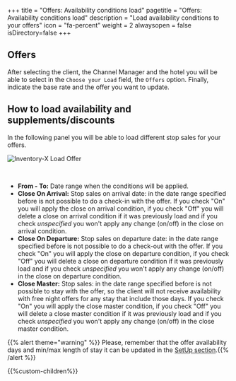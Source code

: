 +++
title = "Offers: Availability conditions load"
pagetitle = "Offers: Availability conditions load"
description = "Load availability conditions to your offers"
icon = "fa-percent"
weight = 2
alwaysopen = false
isDirectory=false
+++

## Offers

After selecting the client, the Channel Manager and the hotel you will be able to select in the `Choose your Load` field, the `Offers` option. Finally, indicate the base rate and the offer you want to update.

## How to load availability and supplements/discounts

In the following panel you will be able to load different stop sales for your offers. 

![Inventory-X Load Offer](./../../../../images/web/inventory_load_offer.png "Inventory-X Load Offer")

</br>

* **From - To:** Date range when the conditions will be applied.
* **Close On Arrival:** Stop sales on arrival date: in the date range specified before is not possible to do a check-in with the offer. If you check "On" you will apply the close on arrival condition, if you check "Off" you will delete a close on arrival condition if it was previously load and if you check *unspecified* you won't apply any change (on/off) in the close on arrival condition.
* **Close On Departure:** Stop sales on departure date: in the date range specified before is not possible to do a check-out with the offer. If you check "On" you will apply the close on departure condition, if you check "Off" you will delete a close on departure condition if it was previously load and if you check *unspecified* you won't apply any change (on/off) in the close on departure condition.
* **Close Master:** Stop sales: in the date range specified before is not possible to stay with the offer, so the client will not receive availability with free night offers for any stay that include those days.  If you check "On" you will apply the close master condition, if you check "Off" you will delete a close master condition if it was previously load and if you check *unspecified* you won't apply any change (on/off) in the close master condition.

{{% alert theme="warning" %}} Please, remember that the offer availability days and min/max length of stay it can be updated in the [SetUp section](./../setup).{{% /alert %}}


{{%custom-children%}}